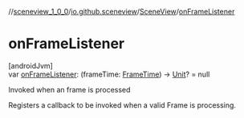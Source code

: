 //[sceneview_1_0_0](../../../index.md)/[io.github.sceneview](../index.md)/[SceneView](index.md)/[onFrameListener](on-frame-listener.md)

# onFrameListener

[androidJvm]\
var [onFrameListener](on-frame-listener.md): (frameTime: [FrameTime](../../io.github.sceneview.utils/-frame-time/index.md)) -&gt; [Unit](https://kotlinlang.org/api/latest/jvm/stdlib/kotlin/-unit/index.html)? = null

Invoked when an frame is processed

Registers a callback to be invoked when a valid Frame is processing.
